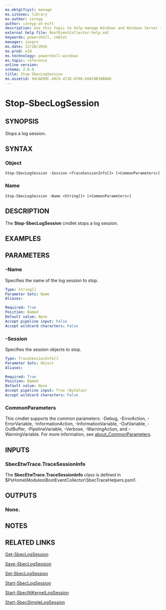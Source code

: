 ```yaml
---
ms.mktglfcycl: manage
ms.sitesec: library
ms.author: coreyp
author: coreyp-at-msft
description: Use this topic to help manage Windows and Windows Server technologies with Windows PowerShell.
external help file: BootEventCollector-help.xml
keywords: powershell, cmdlet
manager: jasgro
ms.date: 12/20/2016
ms.prod: w10
ms.technology: powershell-windows
ms.topic: reference
online version: 
schema: 2.0.0
title: Stop-SbecLogSession
ms.assetid: 94CAD99C-49C6-4728-8706-E04C0B34B8A0
---
```


# Stop-SbecLogSession

## SYNOPSIS
Stops a log session.

## SYNTAX

### Object
```
Stop-SbecLogSession -Session <TraceSessionInfo[]> [<CommonParameters>]
```

### Name
```
Stop-SbecLogSession -Name <String[]> [<CommonParameters>]
```

## DESCRIPTION
The **Stop-SbecLogSession** cmdlet stops a log session.

## EXAMPLES


## PARAMETERS

### -Name
Specifies the name of the log session to stop.

```yaml
Type: String[]
Parameter Sets: Name
Aliases: 

Required: True
Position: Named
Default value: None
Accept pipeline input: False
Accept wildcard characters: False
```

### -Session
Specifies the session objects to stop.

```yaml
Type: TraceSessionInfo[]
Parameter Sets: Object
Aliases: 

Required: True
Position: Named
Default value: None
Accept pipeline input: True (ByValue)
Accept wildcard characters: False
```

### CommonParameters
This cmdlet supports the common parameters: -Debug, -ErrorAction, -ErrorVariable, -InformationAction, -InformationVariable, -OutVariable, -OutBuffer, -PipelineVariable, -Verbose, -WarningAction, and -WarningVariable. For more information, see [about_CommonParameters](http://go.microsoft.com/fwlink/?LinkID=113216).

## INPUTS

### SbecEtwTrace.TraceSessionInfo
The **SbecEtwTrace.TraceSessionInfo** class is defined in $PsHome\Modules\BootEventCollector\SbecTraceHelpers.psm1.

## OUTPUTS

### None.

## NOTES

## RELATED LINKS

[Get-SbecLogSession](./get-sbeclogsession.md)

[Save-SbecLogSession](./save-sbeclogsession.md)

[Set-SbecLogSession](./set-sbeclogsession.md)

[Start-SbecLogSession](./start-sbeclogsession.md)

[Start-SbecNtKernelLogSession](./start-sbecntkernellogsession.md)

[Start-SbecSimpleLogSession](./start-sbecsimplelogsession.md)


